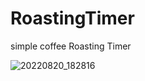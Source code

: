 # RoastingTimer
simple coffee Roasting Timer


![20220820_182816](https://user-images.githubusercontent.com/57596337/185739088-814d0dc6-95e9-4b4e-8fae-12e8b15e846a.png)
